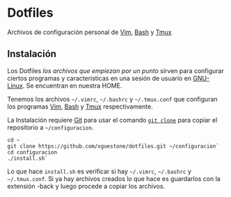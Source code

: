# Dotfiles
Archivos de configuración personal de [Vim], [Bash] y [Tmux]

## Instalación

Los Dotfiles _los archivos que empiezan por un punto_ sirven para configurar
ciertos programas y características en una sesión de usuario en
[GNU-Linux]. Se encuentran en nuestra HOME.

Tenemos los archivos `~/.vimrc`, `~/.bashrc` y `~/.tmux.conf` que configuran
los programas [Vim], [Bash] y [Tmux] respectivamente.

La Instalación requiere [Git] para usar el comando [`git clone`] para copiar el
repositorio a `~/configuracion`.

   ```shell
   cd ~
   git clone https://github.com/xguestone/dotfiles.git ~/configuracion`
   cd configuracion
   ./install.sh`
   ```

Lo que hace `install.sh` es verificar si hay `~/.vimrc`, `~/.bashrc` y
`~/.tmux.conf`. Si ya hay archivos creados lo que hace es guardarlos con la
extensión -back y luego procede a copiar los archivos.

[GNU-Linux]:https://www.gnu.org/gnu/linux-and-gnu.en.html
[Git]:http://git-scm.com
[Vim]:http://www.vim.org
[Tmux]:https://github.com/tmux/tmux/wiki
[Bash]:https://www.gnu.org/software/bash/
[`git clone`]:https://git-scm.com/docs/git-clone
